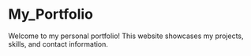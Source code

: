 # My_Portfolio
Welcome to my personal portfolio! This website showcases my projects, skills, and contact information.
